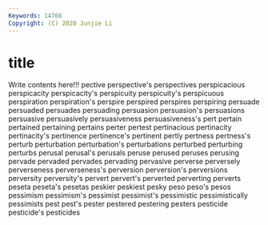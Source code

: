 ```yaml
---
Keywords: 14766
Copyright: (C) 2020 Junjie Li
---
```


# title

Write contents here!!!
pective 
perspective's 
perspectives 
perspicacious 
perspicacity 
perspicacity's 
perspicuity 
perspicuity's 
perspicuous
perspiration 
perspiration's 
perspire 
perspired 
perspires 
perspiring 
persuade 
persuaded 
persuades 
persuading
persuasion 
persuasion's 
persuasions 
persuasive 
persuasively 
persuasiveness 
persuasiveness's 
pert 
pertain 
pertained
pertaining 
pertains 
perter 
pertest 
pertinacious 
pertinacity 
pertinacity's 
pertinence 
pertinence's 
pertinent
pertly 
pertness 
pertness's 
perturb 
perturbation 
perturbation's 
perturbations 
perturbed 
perturbing 
perturbs
perusal 
perusal's 
perusals 
peruse 
perused 
peruses 
perusing 
pervade 
pervaded 
pervades
pervading 
pervasive 
perverse 
perversely 
perverseness 
perverseness's 
perversion 
perversion's 
perversions 
perversity
perversity's 
pervert 
pervert's 
perverted 
perverting 
perverts 
peseta 
peseta's 
pesetas 
peskier
peskiest 
pesky 
peso 
peso's 
pesos 
pessimism 
pessimism's 
pessimist 
pessimist's 
pessimistic
pessimistically 
pessimists 
pest 
pest's 
pester 
pestered 
pestering 
pesters 
pesticide 
pesticide's
pesticides 
